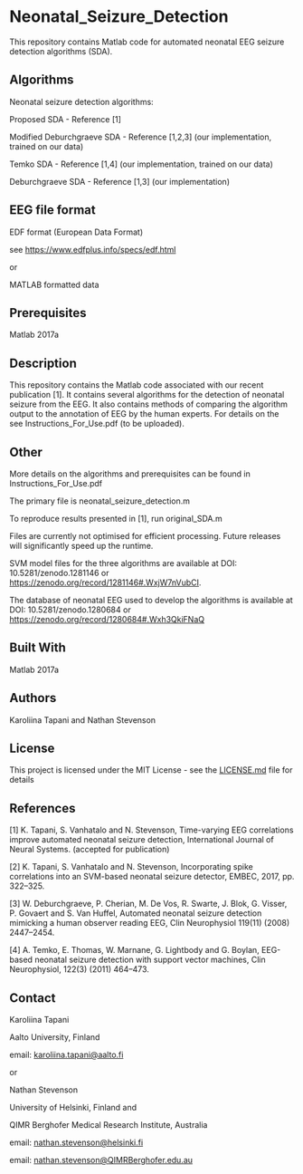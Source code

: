 # Neonatal_Seizure_Detection

This repository contains Matlab code for automated neonatal EEG seizure detection algorithms (SDA). 

## Algorithms

Neonatal seizure detection algorithms:

Proposed SDA - Reference [1] 

Modified Deburchgraeve SDA - Reference [1,2,3] (our implementation, trained on our data)

Temko SDA - Reference [1,4] (our implementation, trained on our data)

Deburchgraeve SDA - Reference [1,3] (our implementation)


## EEG file format

EDF format (European Data Format)

see https://www.edfplus.info/specs/edf.html

or

MATLAB formatted data

## Prerequisites

Matlab 2017a

## Description 

This repository contains the Matlab code associated with our recent publication [1]. It contains several algorithms for the detection of neonatal seizure from the EEG. It also contains methods of comparing the algorithm output to the annotation of EEG by the human experts. For details on the see Instructions_For_Use.pdf (to be uploaded).

## Other

More details on the algorithms and prerequisites can be found in Instructions_For_Use.pdf 

The primary file is neonatal_seizure_detection.m

To reproduce results presented in [1], run original_SDA.m

Files are currently not optimised for efficient processing. Future releases will significantly speed up the runtime.

SVM model files for the three algorithms are available at DOI: 10.5281/zenodo.1281146 or https://zenodo.org/record/1281146#.WxjW7nVubCI.

The database of neonatal EEG used to develop the algorithms is available at DOI: 10.5281/zenodo.1280684 or https://zenodo.org/record/1280684#.Wxh3QkiFNaQ

## Built With

Matlab 2017a

## Authors

Karoliina Tapani and Nathan Stevenson

## License

This project is licensed under the MIT License - see the [LICENSE.md](LICENSE.md) file for details

## References

[1] K. Tapani, S. Vanhatalo and N. Stevenson, Time-varying EEG correlations improve automated neonatal seizure detection, International Journal of Neural Systems. (accepted for publication) 

[2] K. Tapani, S. Vanhatalo and N. Stevenson, Incorporating spike correlations into an SVM-based neonatal seizure detector, EMBEC, 2017, pp. 322–325.

[3] W. Deburchgraeve, P. Cherian, M. De Vos, R. Swarte, J. Blok, G. Visser, P. Govaert and S. Van Huffel, Automated neonatal seizure detection mimicking a human observer reading EEG, Clin Neurophysiol 119(11) (2008) 2447–2454.

[4] A. Temko, E. Thomas, W. Marnane, G. Lightbody and G. Boylan, EEG-based neonatal seizure detection with support vector machines, Clin Neurophysiol, 122(3) (2011) 464–473.

## Contact

Karoliina Tapani

Aalto University, Finland

email: karoliina.tapani@aalto.fi

or

Nathan Stevenson

University of Helsinki, Finland and

QIMR Berghofer Medical Research Institute, Australia

email: nathan.stevenson@helsinki.fi

email: nathan.stevenson@QIMRBerghofer.edu.au
